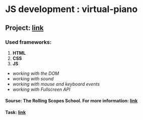 # JS development : virtual-piano

## Project: [link](https://balzamova.github.io/virtual-piano/virtual-piano/)

### Used frameworks: 
1. **HTML**
2. **CSS**
3. **JS**
 - *working with the DOM*
 - *working with sound* 
 - *working with mouse and keyboard events*
 - *working with Fullscreen API*
 
#### Sourse: The Rolling Scopes School. For more information: [link](https://rs.school/js/)
#### Task: [link](https://rolling-scopes-school.github.io/stage0/#/stage1/tasks/virtual-piano)
